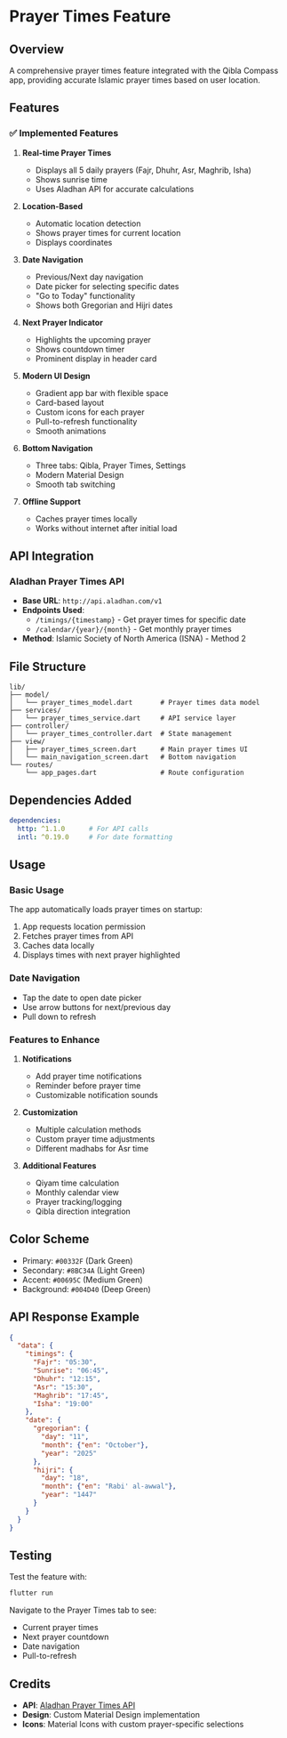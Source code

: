 # Prayer Times Feature

## Overview
A comprehensive prayer times feature integrated with the Qibla Compass app, providing accurate Islamic prayer times based on user location.

## Features

### ✅ Implemented Features

1. **Real-time Prayer Times**
   - Displays all 5 daily prayers (Fajr, Dhuhr, Asr, Maghrib, Isha)
   - Shows sunrise time
   - Uses Aladhan API for accurate calculations

2. **Location-Based**
   - Automatic location detection
   - Shows prayer times for current location
   - Displays coordinates

3. **Date Navigation**
   - Previous/Next day navigation
   - Date picker for selecting specific dates
   - "Go to Today" functionality
   - Shows both Gregorian and Hijri dates

4. **Next Prayer Indicator**
   - Highlights the upcoming prayer
   - Shows countdown timer
   - Prominent display in header card

5. **Modern UI Design**
   - Gradient app bar with flexible space
   - Card-based layout
   - Custom icons for each prayer
   - Pull-to-refresh functionality
   - Smooth animations

6. **Bottom Navigation**
   - Three tabs: Qibla, Prayer Times, Settings
   - Modern Material Design
   - Smooth tab switching

7. **Offline Support**
   - Caches prayer times locally
   - Works without internet after initial load

## API Integration

### Aladhan Prayer Times API
- **Base URL**: `http://api.aladhan.com/v1`
- **Endpoints Used**:
  - `/timings/{timestamp}` - Get prayer times for specific date
  - `/calendar/{year}/{month}` - Get monthly prayer times
- **Method**: Islamic Society of North America (ISNA) - Method 2

## File Structure

```
lib/
├── model/
│   └── prayer_times_model.dart       # Prayer times data model
├── services/
│   └── prayer_times_service.dart     # API service layer
├── controller/
│   └── prayer_times_controller.dart  # State management
├── view/
│   ├── prayer_times_screen.dart      # Main prayer times UI
│   └── main_navigation_screen.dart   # Bottom navigation
└── routes/
    └── app_pages.dart                # Route configuration
```

## Dependencies Added

```yaml
dependencies:
  http: ^1.1.0      # For API calls
  intl: ^0.19.0     # For date formatting
```

## Usage

### Basic Usage

The app automatically loads prayer times on startup:

1. App requests location permission
2. Fetches prayer times from API
3. Caches data locally
4. Displays times with next prayer highlighted

### Date Navigation

- Tap the date to open date picker
- Use arrow buttons for next/previous day
- Pull down to refresh

### Features to Enhance

1. **Notifications**
   - Add prayer time notifications
   - Reminder before prayer time
   - Customizable notification sounds

2. **Customization**
   - Multiple calculation methods
   - Custom prayer time adjustments
   - Different madhabs for Asr time

3. **Additional Features**
   - Qiyam time calculation
   - Monthly calendar view
   - Prayer tracking/logging
   - Qibla direction integration

## Color Scheme

- Primary: `#00332F` (Dark Green)
- Secondary: `#8BC34A` (Light Green)
- Accent: `#00695C` (Medium Green)
- Background: `#004D40` (Deep Green)

## API Response Example

```json
{
  "data": {
    "timings": {
      "Fajr": "05:30",
      "Sunrise": "06:45",
      "Dhuhr": "12:15",
      "Asr": "15:30",
      "Maghrib": "17:45",
      "Isha": "19:00"
    },
    "date": {
      "gregorian": {
        "day": "11",
        "month": {"en": "October"},
        "year": "2025"
      },
      "hijri": {
        "day": "18",
        "month": {"en": "Rabi' al-awwal"},
        "year": "1447"
      }
    }
  }
}
```

## Testing

Test the feature with:

```bash
flutter run
```

Navigate to the Prayer Times tab to see:
- Current prayer times
- Next prayer countdown
- Date navigation
- Pull-to-refresh

## Credits

- **API**: [Aladhan Prayer Times API](https://aladhan.com/prayer-times-api)
- **Design**: Custom Material Design implementation
- **Icons**: Material Icons with custom prayer-specific selections
